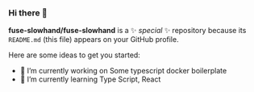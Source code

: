 ### Hi there 👋


**fuse-slowhand/fuse-slowhand** is a ✨ _special_ ✨ repository because its `README.md` (this file) appears on your GitHub profile.

Here are some ideas to get you started:

- 🔭 I’m currently working on Some typescript docker boilerplate 
- 🌱 I’m currently learning Type Script, React


